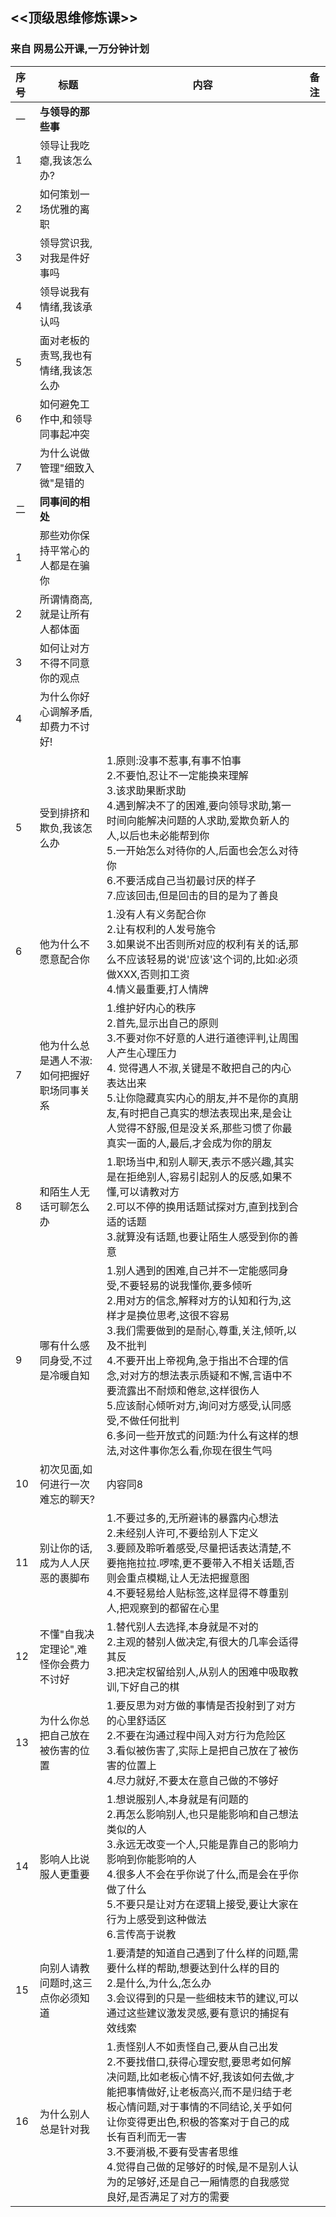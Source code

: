 ## <<顶级思维修炼课>>
### 来自 网易公开课,一万分钟计划

| 序号 | 标题                                        | 内容                                                         | 备注 |
| :--- | ------------------------------------------- | ------------------------------------------------------------ | ---- |
| 一   | **与领导的那些事**                          |                                                              |      |
| 1    | 领导让我吃瘪,我该怎么办?                    |                                                              |      |
| 2    | 如何策划一场优雅的离职                      |                                                              |      |
| 3    | 领导赏识我,对我是件好事吗                   |                                                              |      |
| 4    | 领导说我有情绪,我该承认吗                   |                                                              |      |
| 5    | 面对老板的责骂,我也有情绪,我该怎么办        |                                                              |      |
| 6    | 如何避免工作中,和领导同事起冲突             |                                                              |      |
| 7    | 为什么说做管理"细致入微"是错的              |                                                              |      |
| 二   | **同事间的相处**                            |                                                              |      |
| 1    | 那些劝你保持平常心的人都是在骗你            |                                                              |      |
| 2    | 所谓情商高,就是让所有人都体面               |                                                              |      |
| 3    | 如何让对方不得不同意你的观点                |                                                              |      |
| 4    | 为什么你好心调解矛盾,却费力不讨好!          |                                                              |      |
| 5    | 受到排挤和欺负,我该怎么办                   | 1.原则:没事不惹事,有事不怕事<br>2.不要怕,忍让不一定能换来理解<br>3.该求助果断求助<br>4.遇到解决不了的困难,要向领导求助,第一时间向能解决问题的人求助,爱欺负新人的人,以后也未必能帮到你<br>5.一开始怎么对待你的人,后面也会怎么对待你<br>6.不要活成自己当初最讨厌的样子<br>7.应该回击,但是回击的目的是为了善良 |      |
| 6    | 他为什么不愿意配合你                        | 1.没有人有义务配合你<br>2.让有权利的人发号施令<br>3.如果说不出否则所对应的权利有关的话,那么不应该轻易的说'应该'这个词的,比如:必须做XXX,否则扣工资<br>4.情义最重要,打人情牌 |      |
| 7    | 他为什么总是遇人不淑:如何把握好职场同事关系 | 1.维护好内心的秩序<br>2.首先,显示出自己的原则<br>3.不要对你不好意的人进行道德评判,让周围人产生心理压力<br>4. 觉得遇人不淑,关键是不敢把自己的内心表达出来<br>5.让你隐藏真实内心的朋友,并不是你的真朋友,有时把自己真实的想法表现出来,是会让人觉得不舒服,但是没关系,那些习惯了你最真实一面的人,最后,才会成为你的朋友 |      |
| 8    | 和陌生人无话可聊怎么办                      | 1.职场当中,和别人聊天,表示不感兴趣,其实是在拒绝别人,容易引起别人的反感,如果不懂,可以请教对方<br>2.可以不停的换用话题试探对方,直到找到合适的话题<br>3.就算没有话题,也要让陌生人感受到你的善意 |      |
| 9    | 哪有什么感同身受,不过是冷暖自知             | 1.别人遇到的困难,自己并不一定能感同身受,不要轻易的说我懂你,要多倾听<br>2.用对方的信念,解释对方的认知和行为,这样才是换位思考,这很不容易<br>3.我们需要做到的是耐心,尊重,关注,倾听,以及不批判<br>4.不要开出上帝视角,急于指出不合理的信念,对对方的想法表示质疑和不懈,言语中不要流露出不耐烦和倦怠,这样很伤人<br>5.应该耐心倾听对方,询问对方感受,认同感受,不做任何批判<br>6.多问一些开放式的问题:为什么有这样的想法,对这件事你怎么看,你现在很生气吗<br> |      |
| 10   | 初次见面,如何进行一次难忘的聊天?            | 内容同8<br>                                                  |      |
| 11   | 别让你的话,成为人人厌恶的裹脚布             | 1.不要过多的,无所避讳的暴露内心想法<br>2.未经别人许可,不要给别人下定义<br>3.要顾及聆听着感受,尽量把话表达清楚,不要拖拖拉拉.啰嗦,更不要带入不相关话题,否则会重点模糊,让人无法把握意图<br>4.不要轻易给人贴标签,这样显得不尊重别人,把观察到的都留在心里<br> |      |
| 12   | 不懂"自我决定理论",难怪你会费力不讨好       | 1.替代别人去选择,本身就是不对的<br>2.主观的替别人做决定,有很大的几率会适得其反<br>3.把决定权留给别人,从别人的困难中吸取教训,下好自己的棋 |      |
| 13   | 为什么你总把自己放在被伤害的位置            | 1.要反思为对方做的事情是否投射到了对方的心里舒适区<br>2.不要在沟通过程中闯入对方行为危险区<br>3.看似被伤害了,实际上是把自己放在了被伤害的位置上<br>4.尽力就好,不要太在意自己做的不够好 |      |
| 14   | 影响人比说服人更重要                        | 1.想说服别人,本身就是有问题的<br>2.再怎么影响别人,也只是能影响和自己想法类似的人<br>3.永远无改变一个人,只能是靠自己的影响力影响到你能影响的人<br>4.很多人不会在乎你说了什么,而是会在乎你做了什么<br>5.不要只是让对方在逻辑上接受,要让大家在行为上感受到这种做法<br>6.言传高于说教 |      |
| 15   | 向别人请教问题时,这三点你必须知道           | 1.要清楚的知道自己遇到了什么样的问题,需要什么样的帮助,想要达到什么样的目的<br>2.是什么,为什么,怎么办<br>3.会议得到的只是一些细枝末节的建议,可以通过这些建议激发灵感,要有意识的捕捉有效线索<br> |      |
| 16   | 为什么别人总是针对我                        | 1.责怪别人不如责怪自己,要从自己出发<br>2.不要找借口,获得心理安慰,要思考如何解决问题,比如老板心情不好,我该如何去做,才能把事情做好,让老板高兴,而不是归结于老板心情问题,对于事情的不同结论,关乎如何让你变得更出色,积极的答案对于自己的成长有百利而无一害<br>3.不要消极,不要有受害者思维<br>4.觉得自己做的足够好的时候,是不是别人认为的足够好,还是自己一厢情愿的自我感觉良好,是否满足了对方的需要<br> |      |

